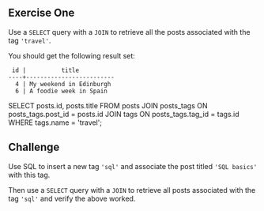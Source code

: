 ## Exercise One

Use a `SELECT` query with a `JOIN` to retrieve all the posts associated with the
tag `'travel'`.

You should get the following result set:

```
 id |          title          
----+-------------------------
  4 | My weekend in Edinburgh
  6 | A foodie week in Spain
```

SELECT posts.id, posts.title
  FROM posts 
    JOIN posts_tags ON posts_tags.post_id = posts.id
    JOIN tags ON posts_tags.tag_id = tags.id
    WHERE tags.name = 'travel';



## Challenge

Use SQL to insert a new tag `'sql'` and associate the post titled `'SQL basics'`
with this tag.

Then use a `SELECT` query with a `JOIN` to retrieve all posts associated with
the tag `'sql'` and verify the above worked.